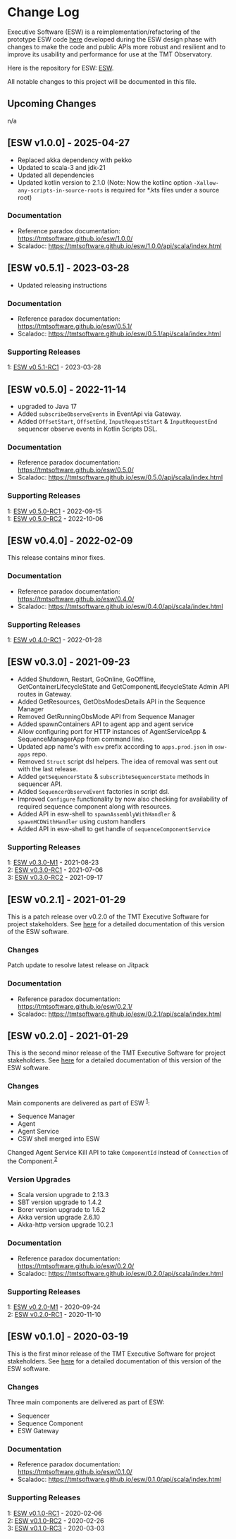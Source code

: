 # Change Log

Executive Software (ESW) is a reimplementation/refactoring of the prototype ESW code [here](https://github.com/tmtsoftware/esw-prototype)
developed during the ESW design phase with changes to make the code and public APIs
more robust and resilient and to improve its usability and performance for use at the
TMT Observatory.

Here is the repository for ESW: [ESW](https://github.com/tmtsoftware/esw).

All notable changes to this project will be documented in this file.

## Upcoming Changes
n/a

## [ESW v1.0.0] - 2025-04-27

- Replaced akka dependency with pekko
- Updated to scala-3 and jdk-21
- Updated all dependencies
- Updated kotlin version to 2.1.0 (Note: Now the kotlinc option `-Xallow-any-scripts-in-source-roots` is required for *.kts files under a source root)

### Documentation
- Reference paradox documentation: https://tmtsoftware.github.io/esw/1.0.0/
- Scaladoc: https://tmtsoftware.github.io/esw/1.0.0/api/scala/index.html

## [ESW v0.5.1] - 2023-03-28

- Updated releasing instructions

### Documentation
- Reference paradox documentation: https://tmtsoftware.github.io/esw/0.5.1/
- Scaladoc: https://tmtsoftware.github.io/esw/0.5.1/api/scala/index.html

### Supporting Releases

<a name="0-5-1-1"></a>1: [ESW v0.5.1-RC1](https://github.com/tmtsoftware/esw/releases/tag/v0.5.1-RC1) - 2023-03-28<br>

## [ESW v0.5.0] - 2022-11-14

- upgraded to Java 17
- Added `subscribeObserveEvents` in EventApi via Gateway.
- Added `OffsetStart`, `OffsetEnd`, `InputRequestStart` & `InputRequestEnd` sequencer observe events in Kotlin Scripts DSL.

### Documentation
- Reference paradox documentation: https://tmtsoftware.github.io/esw/0.5.0/
- Scaladoc: https://tmtsoftware.github.io/esw/0.5.0/api/scala/index.html

### Supporting Releases

<a name="0-5-0-1"></a>1: [ESW v0.5.0-RC1](https://github.com/tmtsoftware/esw/releases/tag/v0.5.0-RC1) - 2022-09-15<br>
<a name="0-5-0-2"></a>1: [ESW v0.5.0-RC2](https://github.com/tmtsoftware/esw/releases/tag/v0.5.0-RC2) - 2022-10-06<br>

## [ESW v0.4.0] - 2022-02-09

This release contains minor fixes.

### Documentation
- Reference paradox documentation: https://tmtsoftware.github.io/esw/0.4.0/
- Scaladoc: https://tmtsoftware.github.io/esw/0.4.0/api/scala/index.html

### Supporting Releases

<a name="0-4-0-1"></a>1: [ESW v0.4.0-RC1](https://github.com/tmtsoftware/esw/releases/tag/v0.4.0-RC1) - 2022-01-28<br>

## [ESW v0.3.0] - 2021-09-23

- Added Shutdown, Restart, GoOnline, GoOffline, GetContainerLifecycleState and GetComponentLifecycleState Admin API routes in Gateway.
- Added GetResources, GetObsModesDetails API in the Sequence Manager
- Removed GetRunningObsMode API from Sequence Manager
- Added spawnContainers API to agent app and agent service
- Allow configuring port for HTTP instances of AgentServiceApp & SequenceManagerApp from command line.
- Updated app name's with `esw` prefix according to `apps.prod.json` in `osw-apps` repo.
- Removed `Struct` script dsl helpers. The idea of removal was sent out with the last release.
- Added `getSequencerState` & `subscribteSequencerState` methods in sequencer API.
- Added `SequencerObserveEvent` factories in script dsl.
- Improved `Configure` functionality by now also checking for availability of required sequence component along with resources.
- Added API in esw-shell to `spawnAssemblyWithHandler` & `spawnHCDWithHandler` using custom handlers
- Added API in esw-shell to get handle of `sequenceComponentService`

### Supporting Releases

<a name="0-3-0-1"></a>1: [ESW v0.3.0-M1](https://github.com/tmtsoftware/esw/releases/tag/v0.3.0-M1) - 2021-08-23<br>
<a name="0-3-0-2"></a>2: [ESW v0.3.0-RC1](https://github.com/tmtsoftware/esw/releases/tag/v0.3.0-RC1) - 2021-07-06<br>
<a name="0-3-0-3"></a>3: [ESW v0.3.0-RC2](https://github.com/tmtsoftware/esw/releases/tag/v0.3.0-RC2) - 2021-09-17<br>

## [ESW v0.2.1] - 2021-01-29

This is a patch release over v0.2.0 of the TMT Executive Software for project stakeholders.
See [here](https://tmtsoftware.github.io/esw/0.2.1/) for a detailed documentation of this version of the ESW software.

### Changes

Patch update to resolve latest release on Jitpack

### Documentation
- Reference paradox documentation: https://tmtsoftware.github.io/esw/0.2.1/
- Scaladoc: https://tmtsoftware.github.io/esw/0.2.1/api/scala/index.html

## [ESW v0.2.0] - 2021-01-29

This is the second minor release of the TMT Executive Software for project stakeholders.
See [here](https://tmtsoftware.github.io/esw/0.2.0/) for a detailed documentation of this version of the ESW software.

### Changes
Main components are delivered as part of ESW <sup>[1](#0-2-0-1)</sup>:
- Sequence Manager
- Agent
- Agent Service
- CSW shell merged into ESW

Changed Agent Service Kill API to take `ComponentId` instead of `Connection` of the Component.<sup>[2](#0-2-0-2)</sup>

### Version Upgrades
- Scala version upgrade to 2.13.3
- SBT version upgrade to 1.4.2
- Borer version upgrade to 1.6.2
- Akka version upgrade 2.6.10
- Akka-http version upgrade 10.2.1

### Documentation
- Reference paradox documentation: https://tmtsoftware.github.io/esw/0.2.0/
- Scaladoc: https://tmtsoftware.github.io/esw/0.2.0/api/scala/index.html

### Supporting Releases

<a name="0-2-0-1"></a>1: [ESW v0.2.0-M1](https://github.com/tmtsoftware/esw/releases/tag/v0.2.0-M1) - 2020-09-24<br>
<a name="0-2-0-2"></a>2: [ESW v0.2.0-RC1](https://github.com/tmtsoftware/esw/releases/tag/v0.2.0-RC1) - 2020-11-10<br>

## [ESW v0.1.0] - 2020-03-19

This is the first minor release of the TMT Executive Software for project stakeholders.
See [here](https://tmtsoftware.github.io/esw/0.1.0/) for a detailed documentation of this version of the ESW software.

### Changes
Three main components are delivered as part of ESW:
* Sequencer
* Sequence Component
* ESW Gateway

### Documentation
- Reference paradox documentation: https://tmtsoftware.github.io/esw/0.1.0/
- Scaladoc: https://tmtsoftware.github.io/esw/0.1.0/api/scala/index.html

### Supporting Releases

<a name="0-1-0-1"></a>1: [ESW v0.1.0-RC1](https://github.com/tmtsoftware/esw/releases/tag/v0.1.0-RC1) - 2020-02-06<br>
<a name="0-1-0-2"></a>2: [ESW v0.1.0-RC2](https://github.com/tmtsoftware/esw/releases/tag/v0.1.0-RC2) - 2020-02-26<br>
<a name="0-1-0-3"></a>3: [ESW v0.1.0-RC3](https://github.com/tmtsoftware/esw/releases/tag/v0.1.0-RC3) - 2020-03-03<br>
